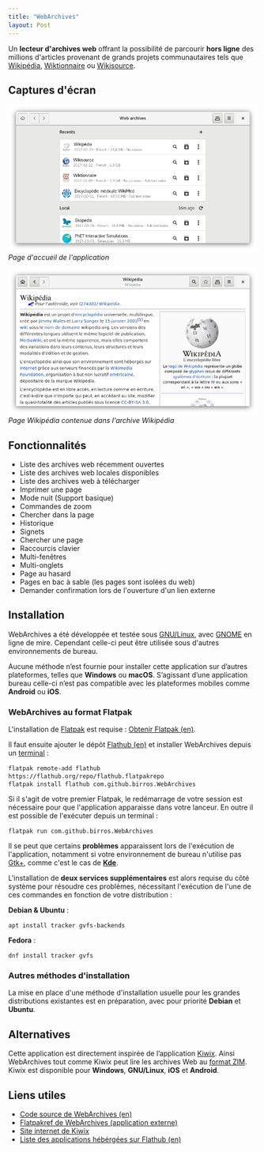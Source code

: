 ```yaml
---
title: "WebArchives"
layout: Post
---
```


Un __lecteur d'archives web__ offrant la possibilité de parcourir __hors
ligne__ des millions d'articles provenant de grands projets communautaires tels
que [Wikipédia], [Wiktionnaire] ou [Wikisource].

<!-- Liens du résumé -->

[Wikipédia]: https://fr.wikipedia.org/wiki/Wikip%C3%A9dia
[Wiktionnaire]: https://fr.wikipedia.org/wiki/Wiktionnaire
[Wikisource]: https://fr.wikipedia.org/wiki/Wikisource

<!-- more -->

## Captures d'écran

![Capture d'écran de la page d'accueil de l'application](./web-archives/home.png)
*Page d'accueil de l'application*

![Capture d'écran de la page Wikipédia contenue dans l'archive Wikipédia](./web-archives/web-wikipedia.png)
*Page Wikipédia contenue dans l'archive Wikipédia*

## Fonctionnalités

- Liste des archives web récemment ouvertes
- Liste des archives web locales disponibles
- Liste des archives web à télécharger
- Imprimer une page
- Mode nuit (Support basique)
- Commandes de zoom
- Chercher dans la page
- Historique
- Signets
- Chercher une page
- Raccourcis clavier
- Multi-fenêtres
- Multi-onglets
- Page au hasard
- Pages en bac à sable (les pages sont isolées du web)
- Demander confirmation lors de l'ouverture d'un lien externe

## Installation

WebArchives a été développée et testée sous [GNU/Linux], avec [GNOME] en ligne
de mire. Cependant celle-ci peut être utilisée sous d'autres environnements de
bureau.

Aucune méthode n’est fournie pour installer cette application sur d’autres
plateformes, telles que __Windows__ ou __macOS__. S’agissant d’une application
bureau celle-ci n’est pas compatible avec les plateformes mobiles comme
__Android__ ou __iOS__.

### WebArchives au format Flatpak

L'installation de [Flatpak] est requise : [Obtenir Flatpak (en)].

Il faut ensuite ajouter le dépôt [Flathub (en)] et installer WebArchives depuis
un [terminal] :

    flatpak remote-add flathub https://flathub.org/repo/flathub.flatpakrepo
    flatpak install flathub com.github.birros.WebArchives

Si il s'agit de votre premier Flatpak, le redémarrage de votre session est
nécessaire pour que l'application apparaisse dans votre lanceur. En outre il
est possible de l'exécuter depuis un terminal :

    flatpak run com.github.birros.WebArchives

Il se peut que certains __problèmes__ apparaissent lors de l'exécution de
l'application, notamment si votre environnement de bureau n'utilise pas [Gtk+],
comme c'est le cas de __[Kde]__.

L'installation de __deux services supplémentaires__ est alors requise du côté
système pour résoudre ces problèmes, nécessitant l'exécution de l'une de ces
commandes en fonction de votre distribution :

__Debian & Ubuntu__ :

    apt install tracker gvfs-backends

__Fedora__ :

    dnf install tracker gvfs

### Autres méthodes d'installation

La mise en place d'une méthode d'installation usuelle pour les grandes
distributions existantes est en préparation, avec pour priorité __Debian__ et
__Ubuntu__.

## Alternatives

Cette application est directement inspirée de l’application [Kiwix]. Ainsi
WebArchives tout comme Kiwix peut lire les archives Web au [format ZIM]. Kiwix
est disponible pour __Windows__, __GNU/Linux__, __iOS__ et __Android__.

## Liens utiles

- [Code source de WebArchives (en)]
- [Flatpakref de WebArchives (application externe)]
- [Site internet de Kiwix]
- [Liste des applications hébérgées sur Flathub (en)]

<!-- Liens externes et références -->

[GNU/Linux]: https://fr.wikipedia.org/wiki/Linux
[GNOME]: https://fr.wikipedia.org/wiki/GNOME
[Flatpak]: https://fr.wikipedia.org/wiki/Flatpak
[Obtenir flatpak (en)]: https://flatpak.org/getting.html
[Flathub (en)]: https://flathub.org/
[terminal]: https://fr.wikipedia.org/wiki/%C3%89mulateur_de_terminal
[GTK+]: https://fr.wikipedia.org/wiki/GTK%2B
[KDE]: https://fr.wikipedia.org/wiki/KDE
[Kiwix]: https://fr.wikipedia.org/wiki/Kiwix
[format ZIM]: https://fr.wikipedia.org/wiki/ZIM_(format_de_fichier_informatique)
[Code source de WebArchives (en)]: https://github.com/birros/web-archives
[Flatpakref de WebArchives (application externe)]: https://flathub.org/repo/appstream/com.github.birros.WebArchives.flatpakref
[Site internet de Kiwix]: https://www.kiwix.org/fr/
[Liste des applications hébérgées sur Flathub (en)]: https://flathub.org/apps.html
